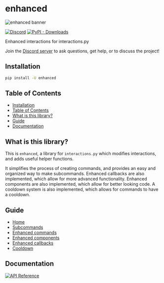 # enhanced

![enhanced banner](https://github.com/interactions-py/enhanced/blob/main/src/enhanced_banner.png?raw=true)

[![Discord](https://img.shields.io/discord/924871439776108544?color=blue&label=discord&style=for-the-badge)](https://discord.gg/Y78bpT5aNv) [![PyPI - Downloads](https://img.shields.io/pypi/dm/enhanced?color=blue&style=for-the-badge)](https://pypi.org/project/enhanced/)

Enhanced interactions for interactions.py

Join the [Discord server](https://discord.gg/Y78bpT5aNv) to ask questions, get help, or to discuss the project!

## Installation

```bash
pip install -U enhanced
```

## Table of Contents

- [Installation](#installation)
- [Table of Contents](#table-of-contents)
- [What is this library?](#what-is-this-library)
- [Guide](#guide)
- [Documentation](#documentation)

## What is this library?

This is `enhanced`, a library for `interactions.py` which modifies interactions, and adds useful helper functions.

It simplifies the process of creating commands, and provides an easy and organized way to make subcommands. Enhanced callbacks are also implemented, which allow for more advanced functionality. Enhanced components are also implemented, which allow for better looking code. A cooldown system is also implemented, which allows for commands to have a cooldown.

## Guide

- [Home](https://github.com/interactions-py/enhanced/wiki)
- [Subcommands](https://github.com/interactions-py/enhanced/wiki/Subcommands)
- [Enhanced commands](https://github.com/interactions-py/enhanced/wiki/Enhanced-commands)
- [Enhanced components](https://github.com/interactions-py/enhanced/wiki/Enhanced-components)
- [Enhanced callbacks](https://github.com/interactions-py/enhanced/wiki/Enhanced-callbacks)
- [Cooldown](https://github.com/interactions-py/enhanced/wiki/Cooldown)

## Documentation

[![API Reference](https://img.shields.io/badge/API-Reference-blue.svg)](https://github.com/interactions-py/enhanced/wiki/API-Reference)
